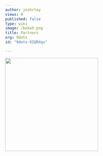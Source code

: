 ```yaml
---
author: joshrtay
views: 0
published: false
type: wiki
image: /bokeh.png
title: Partners
org: 9dots
id: "9dots-OIQRXqx"

---
```


<img src="http://uploads.9dots.io/OItHegW.png" width='300px'>
